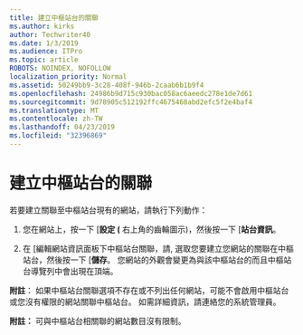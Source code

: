 ```yaml
---
title: 建立中樞站台的關聯
ms.author: kirks
author: Techwriter40
ms.date: 1/3/2019
ms.audience: ITPro
ms.topic: article
ROBOTS: NOINDEX, NOFOLLOW
localization_priority: Normal
ms.assetid: 50249bb9-3c28-408f-946b-2caab6b1b9f4
ms.openlocfilehash: 24986b9d715c930bac058ac6aeedc278e1de7d61
ms.sourcegitcommit: 9d78905c512192ffc4675468abd2efc5f2e4baf4
ms.translationtype: MT
ms.contentlocale: zh-TW
ms.lasthandoff: 04/23/2019
ms.locfileid: "32396869"
---
```

# <a name="associate-a-hub-site"></a>建立中樞站台的關聯

若要建立關聯至中樞站台現有的網站，請執行下列動作：
  
1. 您在網站上，按一下 [**設定 (** 右上角的齒輪圖示)，然後按一下 [**站台資訊**。 
    
2. 在 [編輯網站資訊面板下中樞站台關聯，請, 選取您要建立您網站的關聯在中樞站台，然後按一下 [**儲存**。 您網站的外觀會變更為與該中樞站台的而且中樞站台導覽列中會出現在頂端。 
    
 **附註**： 如果中樞站台關聯選項不存在或不列出任何網站，可能不會啟用中樞站台或您沒有權限的網站關聯中樞站台。 如需詳細資訊，請連絡您的系統管理員。 
  
 **附註：** 可與中樞站台相關聯的網站數目沒有限制。 
  

